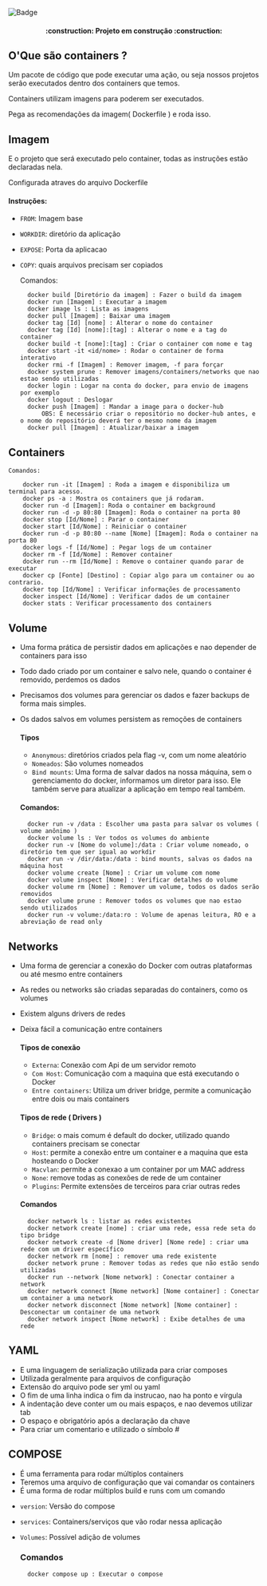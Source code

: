  
![Badge](https://img.shields.io/badge/Project-Docker-blue)
 
<h4 align="center">
    :construction:  Projeto em construção  :construction:
</h4>
 
## O'Que são containers ?
 
Um pacote de código que pode executar uma ação,
ou seja nossos projetos serão executados dentro dos containers que temos.
 
Containers utilizam imagens para poderem ser executados.
 
Pega as recomendações da imagem( Dockerfile ) e roda isso.
 
## Imagem
 
E o projeto que será executado pelo container, todas as instruções estão declaradas nela.
 
Configurada atraves do arquivo Dockerfile
 
#### Instruções:
   
- `FROM`: Imagem base
- `WORKDIR`: diretório da aplicação
- `EXPOSE`: Porta da aplicacao
- `COPY`: quais arquivos precisam ser copiados
   
    Comandos:
 
        docker build [Diretório da imagem] : Fazer o build da imagem
        docker run [Imagem] : Executar a imagem
        docker image ls : Lista as imagens
        docker pull [Imagem] : Baixar uma imagem
        docker tag [Id] [nome] : Alterar o nome do container
        docker tag [Id] [nome]:[tag] : Alterar o nome e a tag do container
        docker build -t [nome]:[tag] : Criar o container com nome e tag
        docker start -it <id/nome> : Rodar o container de forma interativo
        docker rmi -f [Imagem] : Remover imagem, -f para forçar
        docker system prune : Remover imagens/containers/networks que nao estao sendo utilizadas
        docker login : Logar na conta do docker, para envio de imagens por exemplo
        docker logout : Deslogar
        docker push [Imagem] : Mandar a image para o docker-hub
            OBS: É necessário criar o repositório no docker-hub antes, e o nome do repositório deverá ter o mesmo nome da imagem
        docker pull [Imagem] : Atualizar/baixar a imagem
 
## Containers
 
    Comandos:
 
        docker run -it [Imagem] : Roda a imagem e disponibiliza um terminal para acesso.
        docker ps -a : Mostra os containers que já rodaram.
        docker run -d [Imagem]: Roda o container em background  
        docker run -d -p 80:80 [Imagem]: Roda o container na porta 80
        docker stop [Id/Nome] : Parar o container
        docker start [Id/Nome] : Reiniciar o container
        docker run -d -p 80:80 --name [Nome] [Imagem]: Roda o container na porta 80
        docker logs -f [Id/Nome] : Pegar logs de um container
        docker rm -f [Id/Nome] : Remover container
        docker run --rm [Id/Nome] : Remove o container quando parar de executar
        docker cp [Fonte] [Destino] : Copiar algo para um container ou ao contrario.
        docker top [Id/Nome] : Verificar informações de processamento
        docker inspect [Id/Nome] : Verificar dados de um container
        docker stats : Verificar processamento dos containers
 
## Volume
 
* Uma forma prática de persistir dados em aplicações e nao depender de containers para isso
* Todo dado criado por um container e salvo nele, quando o container é removido, perdemos os dados
* Precisamos dos volumes para gerenciar os dados e fazer backups de forma mais simples.
* Os dados salvos em volumes persistem as remoções de containers
 
    #### Tipos
 
    - `Anonymous`: diretórios criados pela flag -v, com um nome aleatório
    - `Nomeados`: São volumes nomeados
    - `Bind mounts`: Uma forma de salvar dados na nossa máquina, sem  o gerenciamento do docker, informamos um diretor para isso. Ele também serve para atualizar a aplicação em tempo real também.
 
    #### Comandos:
        docker run -v /data : Escolher uma pasta para salvar os volumes ( volume anônimo )
        docker volume ls : Ver todos os volumes do ambiente
        docker run -v [Nome do volume]:/data : Criar volume nomeado, o diretório tem que ser igual ao workdir
        docker run -v /dir/data:/data : bind mounts, salvas os dados na máquina host
        docker volume create [Nome] : Criar um volume com nome
        docker volume inspect [Nome] : Verificar detalhes do volume
        docker volume rm [Nome] : Remover um volume, todos os dados serão removidos
        docker volume prune : Remover todos os volumes que nao estao sendo utilizados
        docker run -v volume:/data:ro : Volume de apenas leitura, RO e a abreviação de read only

## Networks 

* Uma forma de gerenciar a conexão do Docker com outras plataformas ou até mesmo entre containers
* As redes ou networks são criadas separadas do containers, como os volumes
* Existem alguns drivers de redes
* Deixa fácil a comunicação entre containers
 
    #### Tipos de conexão
 
    - `Externa`: Conexão com Api de um servidor remoto
    - `Com Host`: Comunicação com a maquina que está executando o Docker
    - `Entre containers`: Utiliza um driver bridge, permite a comunicação entre dois ou mais containers

    #### Tipos de rede ( Drivers )

    - `Bridge`: o mais comum é default do docker, utilizado quando containers precisam se conectar
    - `Host`: permite a conexão entre um container e a maquina que esta hosteando o Docker
    - `Macvlan`: permite a conexao a um container por um MAC address
    - `None`: remove todas as conexões de rede de um container
    - `Plugins`: Permite extensões de terceiros para criar outras redes
    

    #### Comandos 
 
        docker network ls : listar as redes existentes
        docker network create [nome] : criar uma rede, essa rede seta do tipo bridge
        docker network create -d [Nome driver] [Nome rede] : criar uma rede com um driver específico
        docker network rm [nome] : remover uma rede existente
        docker network prune : Remover todas as redes que não estão sendo utilizadas
        docker run --network [Nome network] : Conectar container a network
        docker network connect [Nome network] [Nome container] : Conectar um container a uma network
        docker network disconnect [Nome network] [Nome container] : Desconectar um container de uma network
        docker network inspect [Nome network] : Exibe detalhes de uma rede


## YAML 

* E uma linguagem de serialização utilizada para criar composes
* Utilizada geralmente para arquivos de configuração
* Extensão do arquivo pode ser yml ou yaml
* O fim de uma linha indica o fim da instrucao, nao ha ponto e vírgula
* A indentação deve conter um ou mais espaços, e nao devemos utilizar tab
* O espaço e obrigatório após a declaração da chave
* Para criar um comentario e utilizado o símbolo #

## COMPOSE

* É uma ferramenta para rodar múltiplos containers
* Teremos uma arquivo de configuração que vai comandar os containers
* É uma forma de rodar múltiplos build e runs com um comando
 
- `version`: Versão do compose
- `services`: Containers/serviços que vão rodar nessa aplicação
- `Volumes`: Possível adição de volumes

    ### Comandos
        docker compose up : Executar o compose